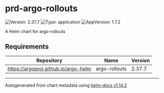 # prd-argo-rollouts

![Version: 2.37.7](https://img.shields.io/badge/Version-2.37.7-informational?style=flat-square) ![Type: application](https://img.shields.io/badge/Type-application-informational?style=flat-square) ![AppVersion: 1.7.2](https://img.shields.io/badge/AppVersion-1.7.2-informational?style=flat-square)

A Helm chart for argo-rollouts

## Requirements

| Repository | Name | Version |
|------------|------|---------|
| https://argoproj.github.io/argo-helm | argo-rollouts | 2.37.7 |

----------------------------------------------
Autogenerated from chart metadata using [helm-docs v1.14.2](https://github.com/norwoodj/helm-docs/releases/v1.14.2)
